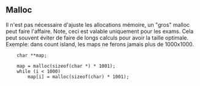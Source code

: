 ## Malloc

Il n'est pas nécessaire d'ajuste les allocations mémoire, un "gros" malloc peut faire l'affaire. Note, ceci est valable uniquement pour les exams.
Cela peut souvent éviter de faire de longs calculs pour avoir la taille optimale.
Exemple: dans count island, les maps ne ferons jamais plus de 1000x1000.
```
	char **map;

	map = malloc(sizeof(char *) * 1001);
	while (i < 1000)
		map[i] = malloc(sizeof(char) * 1001);
```
